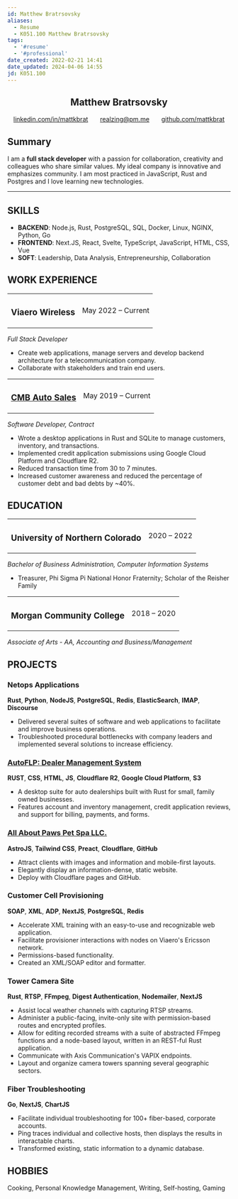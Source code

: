 ```yaml
---
id: Matthew Bratrsovsky
aliases:
  - Resume
  - K051.100 Matthew Bratrsovsky
tags:
  - '#resume'
  - '#professional'
date_created: 2022-02-21 14:41
date_updated: 2024-04-06 14:55
jd: K051.100
---
```


<section class="profile" style="text-align: center">
	<h1>Matthew Bratrsovsky</h1>
	<div
		id="profile-links"
		style="display: flex; text-align: center; justify-content: space-around; flex: 1"
	>
		<a target="_blank" href="https://linkedin.com/in/mattkbrat">linkedin.com/in/mattkbrat</a>
		<a target="_blank" href="mailto:realzing@pm.me">realzing@pm.me</a>
		<a target="_blank" href="https://github.com/mattkbrat">github.com/mattkbrat</a>
	</div>
</section>

## Summary

I am a **full stack developer** with a passion for collaboration, creativity and colleagues who share similar values. My ideal company is innovative and emphasizes community. I am most practiced in JavaScript, Rust and Postgres and I love learning new technologies.

---

## SKILLS

- **BACKEND**: Node.js, Rust, PostgreSQL, SQL, Docker, Linux, NGINX, Python, Go
- **FRONTEND**: Next.JS, React, Svelte, TypeScript, JavaScript, HTML, CSS, Vue
- **SOFT**: Leadership, Data Analysis, Entrepreneurship, Collaboration

## WORK EXPERIENCE

<table id="title-date-table">
<tr>
<th><h3>Viaero Wireless</h3></th>
<td>May 2022 – Current</td>
</tr>
</table>
<i>Full Stack Developer</i>

- Create web applications, manage servers and develop backend architecture for a telecommunication company.
- Collaborate with stakeholders and train end users.

<table id="title-date-table">
<tr>
<th><h3>
<a href="https://cmbautosales.com">
CMB Auto Sales
</a>
</h3></th>
<td>May 2019 – Current</td>
</tr>
</table>
<i>Software Developer, Contract</i>

- Wrote a desktop applications in Rust and SQLite to manage customers, inventory, and transactions.
- Implemented credit application submissions using Google Cloud Platform and Cloudflare R2.
- Reduced transaction time from 30 to 7 minutes.
- Increased customer awareness and reduced the percentage of customer debt and bad debts by ~40%.

## EDUCATION

<table id="title-date-table">
<tr>
<th><h3>
<a>
University of Northern Colorado 
</a>
</h3></th>
<td>
2020 – 2022
</td>
</tr>
</table>
<i>Bachelor of Business Administration, Computer Information Systems</i>

- Treasurer, Phi Sigma Pi National Honor Fraternity; Scholar of the Reisher Family

<table id="title-date-table">
<tr>
<th><h3>
<a>
Morgan Community College
</a>
</h3></th>
<td>
2018 – 2020
</td>
</tr>
</table>
<i>Associate of Arts - AA, Accounting and Business/Management</i>

## PROJECTS

### Netops Applications

**Rust**, **Python**, **NodeJS**, **PostgreSQL**, **Redis**, **ElasticSearch**, **IMAP**, **Discourse**

- Delivered several suites of software and web applications to facilitate and improve business operations.
- Troubleshooted procedural bottlenecks with company leaders and implemented several solutions to increase efficiency.

### [AutoFLP: Dealer Management System](https://github.com/mattkbrat/autoflp-desktop)

**RUST**, **CSS**, **HTML**, **JS**, **Cloudflare R2**, **Google Cloud Platform**, **S3**

- A desktop suite for auto dealerships built with Rust for small, family owned businesses.
- Features account and inventory management, credit application reviews, and support for billing, payments, and forms.

### [All About Paws Pet Spa LLC.](https://www.fortmorgangrooming.com)

**AstroJS**, **Tailwind CSS**, **Preact**, **Cloudflare**, **GitHub**

- Attract clients with images and information and mobile-first layouts.
- Elegantly display an information-dense, static website.
- Deploy with Cloudflare pages and GitHub.

### Customer Cell Provisioning

**SOAP**, **XML**, **ADP**, **NextJS**, **PostgreSQL**, **Redis**

- Accelerate XML training with an easy-to-use and recognizable web application.
- Facilitate provisioner interactions with nodes on Viaero's Ericsson network.
- Permissions-based functionality.
- Created an XML/SOAP editor and formatter.

### Tower Camera Site

**Rust**, **RTSP**, **FFmpeg**, **Digest Authentication**, **Nodemailer**, **NextJS**

- Assist local weather channels with capturing RTSP streams.
- Administer a public-facing, invite-only site with permission-based routes and encrypted profiles.
- Allow for editing recorded streams with a suite of abstracted FFmpeg functions and a node-based layout, written in an REST-ful Rust application.
- Communicate with Axis Communication's VAPIX endpoints.
- Layout and organize camera towers spanning several geographic sectors.

### Fiber Troubleshooting

**Go**, **NextJS**, **ChartJS**

- Facilitate individual troubleshooting for 100+ fiber-based, corporate accounts.
- Ping traces individual and collective hosts, then displays the results in interactable charts.
- Transformed existing, static information to a dynamic database.

## HOBBIES

Cooking, Personal Knowledge Management, Writing, Self-hosting, Gaming


